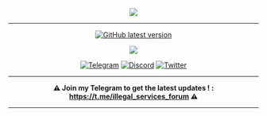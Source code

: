 <div align="center">
<img src="https://i.imgur.com/hGOAiVx.png">
<hr>

[![GitHub latest version](https://img.shields.io/badge/GithHub-Download%20Latest%20Version-2b3137?logo=Github&labelColor=2b3137)](https://github.com/Illegal-Services/Illegal_Services/releases/download/Latest/IS.Setup.exe)

<img src="https://i.imgur.com/48jVAZo.png">

[![Telegram](https://img.shields.io/badge/Telegram-Illegal%20Services-28a8e9?logo=telegram&labelColor=28a8e9)](https://t.me/illegal_services_forum)
[![Discord](https://img.shields.io/badge/Discord-Program%20Dream-7389D8?logo=discord&labelColor=6A7EC2)](https://discord.gg/eCMBHUB)
[![Twitter](https://img.shields.io/twitter/follow/illegalservices?cacheSeconds=3600)](https://twitter.com/illegalservices)

</div><hr>

<div align="center">

**⚠️ Join my Telegram to get the latest updates ! : https://t.me/illegal_services_forum ⚠️**

<hr></div>
